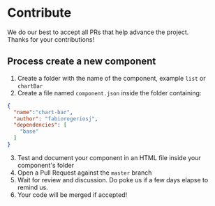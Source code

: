 Contribute
==========

We do our best to accept all PRs that help advance the project.  
Thanks for your contributions!

## Process create a new component

1) Create a folder with the name of the component, example `list` or `chartBar`
2) Create a file named `component.json` inside the folder containing:
  ```JSON
  {
    "name":"chart-bar",
    "author": "fabiorogeriosj",
    "dependencies": [
      "base"
    ]
  }
  ```
3) Test and document your component in an HTML file inside your component's folder
4) Open a Pull Request against the `master` branch
5) Wait for review and discussion. Do poke us if a few days elapse to remind us.
6) Your code will be merged if accepted!
